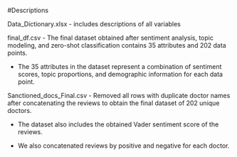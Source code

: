 #Descriptions

Data_Dictionary.xlsx - includes descriptions of all variables

final_df.csv - The final dataset obtained after sentiment analysis, topic modeling, and zero-shot classification contains 35 attributes and 202 data points.

*	The 35 attributes in the dataset represent a combination of sentiment scores, topic proportions, and demographic information for each data point.

Sanctioned_docs_Final.csv - Removed all rows with duplicate doctor names after concatenating the reviews to obtain the final dataset of 202 unique doctors.

*	The dataset also includes the obtained Vader sentiment score of the reviews. 

*	We also concatenated reviews by positive and negative for each doctor.


